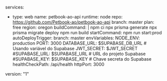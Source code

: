 services:
  - type: web
    name: petbook-ao-api
    runtime: node
    repo: https://github.com/Petbook-ao/petbook-ao-api
    branch: master
    plan: free
    region: oregon
    buildCommand: |
      npm ci
      npx prisma generate
      npx prisma migrate deploy
      npm run build
    startCommand: npm run start:prod
    autoDeployTrigger:
      branch: master
    envVariables:
      NODE_ENV: production
      PORT: 3000
      DATABASE_URL: $SUPABASE_DB_URL  # Usando variável do Supabase
      JWT_SECRET: $JWT_SECRET
      #SUPABASE_URL: $SUPABASE_URL     # URL do projeto Supabase
      #SUPABASE_KEY: $SUPABASE_KEY     # Chave secreta do Supabase
    healthCheckPath: /api/health
    httpPort: 3000

version: "1"